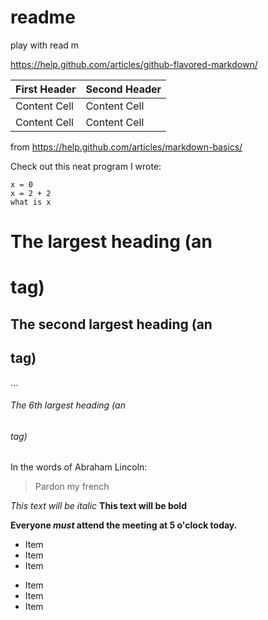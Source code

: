 # readme
play with read m

https://help.github.com/articles/github-flavored-markdown/

First Header  | Second Header
------------- | -------------
Content Cell  | Content Cell
Content Cell  | Content Cell




from https://help.github.com/articles/markdown-basics/

Check out this neat program I wrote:

```
x = 0
x = 2 + 2
what is x
```

# The largest heading (an <h1> tag)
## The second largest heading (an <h2> tag)
…
###### The 6th largest heading (an <h6> tag)

In the words of Abraham Lincoln:

> Pardon my french


*This text will be italic*
**This text will be bold**


**Everyone _must_ attend the meeting at 5 o'clock today.**


* Item
* Item
* Item

- Item
- Item
- Item
